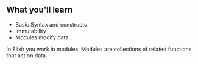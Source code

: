 ## What you'll learn

- Basic Syntax and constructs
- Immutability
- Modules modify data

In Elixir you work in modules. Modules are collections of related functions that act on data.

